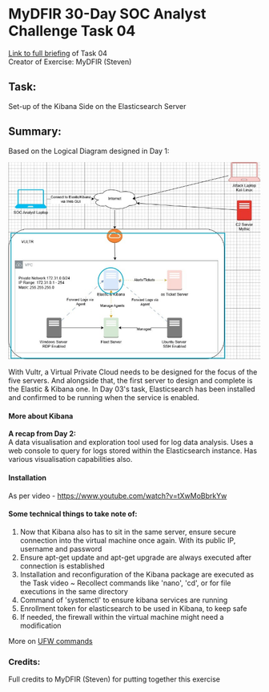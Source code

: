 # MyDFIR 30-Day SOC Analyst Challenge Task 04
[Link to full briefing](https://www.youtube.com/watch?v=tXwMoBbrkYw) of Task 04 </br>
Creator of Exercise: MyDFIR (Steven)

## Task:
Set-up of the Kibana Side on the Elasticsearch Server

## Summary: 
Based on the Logical Diagram designed in Day 1: </br>

![image](DFIR_Day_03_Focus.jpg)

With Vultr, a Virtual Private Cloud needs to be designed for the focus of the five servers.
And alongside that, the first server to design and complete is the Elastic & Kibana one. 
In Day 03's task, Elasticsearch has been installed and confirmed to be running when the service is enabled.

#### More about Kibana
**A recap from Day 2:** </br>
A data visualisation and exploration tool used for log data analysis. Uses a web console to query for logs stored within the Elasticsearch instance. 
Has various visualisation capabilities also.  

#### Installation 
As per video - https://www.youtube.com/watch?v=tXwMoBbrkYw

#### Some technical things to take note of:
1. Now that Kibana also has to sit in the same server, ensure secure connection into the virtual machine once again. With its public IP, username and password
2. Ensure apt-get update and apt-get upgrade are always executed after connection is established
3. Installation and reconfiguration of the Kibana package are executed as the Task video ~ Recollect commands like 'nano', 'cd', or for file executions in the same directory
4. Command of 'systemctl' to ensure kibana services are running
5. Enrollment token for elasticsearch to be used in Kibana, to keep safe
6. If needed, the firewall within the virtual machine might need a modification

More on [UFW commands](https://bitlaunch.io/blog/ufw-essentials-in-linux-key-commands-and-configurations/)


### Credits:
Full credits to MyDFIR (Steven) for putting together this exercise

















